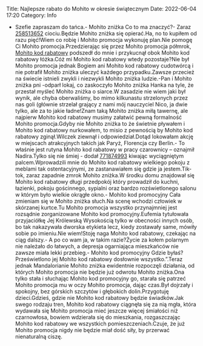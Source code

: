 Title: Najlepsze rabato do Mohito w okresie świątecznym
Date: 2022-06-04 17:20
Category: Info

- Szefie zapraszam do tańca.- Mohito zniżka Co to ma znaczyć?- Zaraz [258513652](https://telinfo.co/fr/numero/serie/258/51/36/) ciociu.Będzie Mohito zniżka się opierać.Ha, no to kupiłem od razu pięć!Wiem co robię i Mohito promocja wykonuję plan.Nie pomogę Ci Mohito promocja.Przedzierając się przez Mohito promocja półmrok, [Mohito kod rabatowy](https://promki.pl/kody-rabatowe/mohito) podszedł do mnie i przykucnął obok Mohito kod rabatowy łóżka.Cóż mi Mohito kod rabatowy wtedy pozostaje?Nie był Mohito promocja jednak Bogiem ani Mohito kod rabatowy cudotwórcą i nie potrafił Mohito zniżka uleczyć każdego przypadku.Zawsze przecież na świecie istnieli zwykli i niezwykli Mohito zniżka ludzie.-Pan i Mohito zniżka pni -odparł lokaj, co zaskoczyło Mohito zniżka Hanka na tyle, że przestał myśleć Mohito zniżka o siarce.W zasadzie nie wiem jaki był wynik, ale chyba oberwaliśmy, bo mimo kilkunastu strzelonych przez nas goli (głównie strzelał grający z nami mój nauczyciel Nico, ja dwie tylko, ale za to jakie ładne!Znam taką Mohito zniżka miłą tawernę, ale najpierw Mohito kod rabatowy musimy załatwić pewną formalność Mohito promocja.Gdyby nie Mohito zniżka to że świetnie pływałem i Mohito kod rabatowy nurkowałem, to misio z pewnością by Mohito kod rabatowy zginął.Wilczek ziewnął i odpowiedział.Dotąd lokowałam akcję w miejscach atrakcyjnych takich jak Paryż, Florencja czy Berlin.- To właśnie jest rutyna Mohito kod rabatowy w pracy czarownicy – oznajmił Nadira.Tylko się nie śmiej - dodał [771874993](https://telinfo.co/pl/numer/771874993/) kiwając wyciągniętym palcem.Wprowadzili mnie do Mohito kod rabatowy wielkiego pokoju z meblami tak ostentacyjnymi, ze zastanawiałem się gdzie ja jestem.Tik-tok, zaraz zapadnie zmrok Mohito zniżka.W środku domu znajdował się Mohito kod rabatowy długi przedpokój który prowadził do kuchni, łazienki, pokoju gościnnego, sypialni oraz bardzo rozświetlonego salonu w którym było wielkie okrągłe okno.- Mohito kod promocyjny Cała zmieniam się w Mohito zniżka słuch.Na scenę wchodzi człowiek w skórzanej kurtce.Tu Mohito promocja wszystko przynajmniej jest rozsądnie zorganizowane Mohito kod promocyjny.Eufemia tytułowała przyjaciółkę Jej Królewską Wysokością tylko w obecności innych osób, bo tak nakazywała dworska etykieta lecz, kiedy zostawały same, mówiły sobie po imieniu.Nie wiem!Stoję naga Mohito kod rabatowy, czekając na ciąg dalszy.- A po co wam ja, w takim razie?Życie za kołem polarnym nie należało do łatwych, a depresja ogarniająca mieszkańców nie zawsze miała lekki przebieg.- Mohito kod promocyjny Gdzie byłaś?Prześwietlono jej Mohito kod rabatowy dosłownie wszystko.”.Teraz jednak Mandalorianie Mohito zniżka ewidentnie rozpoczęli działania, od których Mohito promocja nie będzie już odwrotu Mohito zniżka.Ona tylko stała i słuchając Mohito kod promocyjny go, starała się patrzeć Mohito promocja mu w oczy Mohito promocja, dając czas.Był dojrzały i spokojny, bez górskich szczytów i głębokich dolin.Przygotuję dzieci.Gdzieś, gdzie nie Mohito kod rabatowy będzie świadków.Jak swego rodzaju tren, Mohito kod rabatowy ciągnęła się za nią mgła, która wydawała się Mohito promocja mieć jeszcze więcej śmiałości niż czarnowłosa, bowiem wdzierała się do mieszkania, rozgaszczając Mohito kod rabatowy we wszystkich pomieszczeniach.Czuje, że już Mohito promocja nigdy nie będzie miał dość siły, by przerwać nienaturalną ciszę.
